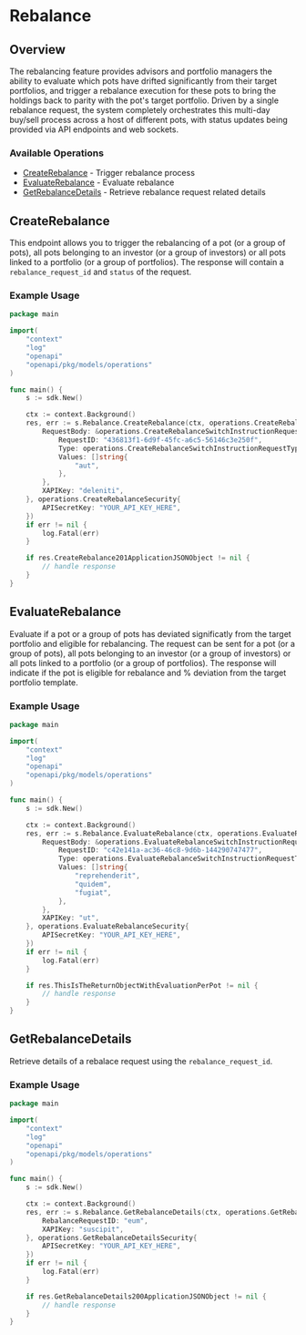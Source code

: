 # Rebalance

## Overview

The rebalancing feature provides advisors and portfolio managers the ability to evaluate which pots have drifted significantly from their target portfolios, and trigger a rebalance execution for these pots to bring the holdings back to parity with the pot's target portfolio. Driven by a single rebalance request, the system completely orchestrates this multi-day buy/sell process across a host of different pots, with status updates being provided via API endpoints and web sockets.

### Available Operations

* [CreateRebalance](#createrebalance) - Trigger rebalance process
* [EvaluateRebalance](#evaluaterebalance) - Evaluate rebalance
* [GetRebalanceDetails](#getrebalancedetails) - Retrieve rebalance request related details

## CreateRebalance

This endpoint allows you to trigger the rebalancing of a pot (or a group of pots), all pots belonging to an investor (or a group of investors) or all pots linked to a portfolio (or a group of portfolios). The response will contain a `rebalance_request_id` and `status` of the request.

### Example Usage

```go
package main

import(
	"context"
	"log"
	"openapi"
	"openapi/pkg/models/operations"
)

func main() {
    s := sdk.New()

    ctx := context.Background()
    res, err := s.Rebalance.CreateRebalance(ctx, operations.CreateRebalanceRequest{
        RequestBody: &operations.CreateRebalanceSwitchInstructionRequest{
            RequestID: "436813f1-6d9f-45fc-a6c5-56146c3e250f",
            Type: operations.CreateRebalanceSwitchInstructionRequestTypeEnumPortfolio,
            Values: []string{
                "aut",
            },
        },
        XAPIKey: "deleniti",
    }, operations.CreateRebalanceSecurity{
        APISecretKey: "YOUR_API_KEY_HERE",
    })
    if err != nil {
        log.Fatal(err)
    }

    if res.CreateRebalance201ApplicationJSONObject != nil {
        // handle response
    }
}
```

## EvaluateRebalance

Evaluate if a pot or a group of pots has deviated significatly from the target portfolio and eligible for rebalancing. The request can be sent for a pot (or a group of pots), all pots belonging to an investor (or a group of investors) or all pots linked to a portfolio (or a group of portfolios). The response will indicate if the pot is eligible for rebalance and % deviation from the target portfolio template.

### Example Usage

```go
package main

import(
	"context"
	"log"
	"openapi"
	"openapi/pkg/models/operations"
)

func main() {
    s := sdk.New()

    ctx := context.Background()
    res, err := s.Rebalance.EvaluateRebalance(ctx, operations.EvaluateRebalanceRequest{
        RequestBody: &operations.EvaluateRebalanceSwitchInstructionRequest{
            RequestID: "c42e141a-ac36-46c8-9d6b-144290747477",
            Type: operations.EvaluateRebalanceSwitchInstructionRequestTypeEnumInvestor,
            Values: []string{
                "reprehenderit",
                "quidem",
                "fugiat",
            },
        },
        XAPIKey: "ut",
    }, operations.EvaluateRebalanceSecurity{
        APISecretKey: "YOUR_API_KEY_HERE",
    })
    if err != nil {
        log.Fatal(err)
    }

    if res.ThisIsTheReturnObjectWithEvaluationPerPot != nil {
        // handle response
    }
}
```

## GetRebalanceDetails

Retrieve details of a rebalace request using the `rebalance_request_id`.

### Example Usage

```go
package main

import(
	"context"
	"log"
	"openapi"
	"openapi/pkg/models/operations"
)

func main() {
    s := sdk.New()

    ctx := context.Background()
    res, err := s.Rebalance.GetRebalanceDetails(ctx, operations.GetRebalanceDetailsRequest{
        RebalanceRequestID: "eum",
        XAPIKey: "suscipit",
    }, operations.GetRebalanceDetailsSecurity{
        APISecretKey: "YOUR_API_KEY_HERE",
    })
    if err != nil {
        log.Fatal(err)
    }

    if res.GetRebalanceDetails200ApplicationJSONObject != nil {
        // handle response
    }
}
```
